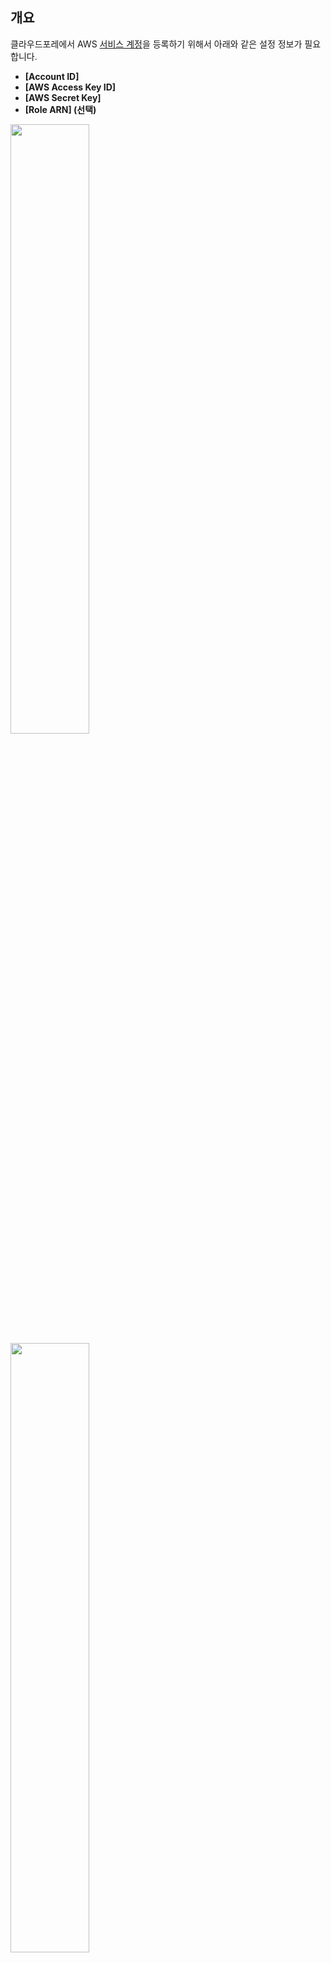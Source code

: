 ## 개요

클라우드포레에서 AWS [서비스 계정](https://spaceone.org/ko/docs/guides/getting-started/#%EC%84%9C%EB%B9%84%EC%8A%A4-%EA%B3%84%EC%A0%95-%EC%84%A4%EC%A0%95)을 등록하기 위해서 아래와 같은 설정 정보가 필요합니다.
- **[Account ID]**
- **[AWS Access Key ID]** 
- **[AWS Secret Key]**
- **[Role ARN] (선택)**

<img src="./GUIDE-img/summary(h2)-1.png" width="50%" height="50%">

<img src="./GUIDE-img/summary(h2)-2.png" width="50%" height="50%">

본 설정 가이드는 위에서 언급한 4가지 설정 정보들이 무엇을 의미하고, 어디서 획득하는지 자세히 알아보도록 하겠습니다.

<br>

### Account ID

계정 생성과 함께 발급되는 12개의 숫자로 이루어진 AWS 계정의 고유 ID입니다.  
**Account ID**에 대한 상세한 설명은 [AWS Documentation](https://docs.aws.amazon.com/general/latest/gr/acct-identifiers.html)을 참고하십시오.

<br>

### **AWS Access Key ID**와 **AWS Secret Key**

IAM 계정 생성 시 AWS API, CLI, SDK 및 기타 개발 도구에 대한 접근 권한을 얻기 위해 필요한 키값입니다.  
AWS Access Key ID와 AWS Secret Key에 대한 상세한 설명은 [AWS Documentation](https://docs.aws.amazon.com/powershell/latest/userguide/pstools-appendix-sign-up.html#get-access-keys)을 참고하십시오.

<br>

### **Role ARN** (Amazone Resource Name)

ARN은 AWS 리소스를 구분하기 위한 식별자입니다. 
**[Role ARN]** 은 아래에서 생성하게 될 역할(Role)에 대한 식별자를 의미하며 **[aws_assume_role]** 방식을 활용한 서비스 계정 등록 시 필요한 **[Role ARN]** 설정 정보를 제공합니다. 
ARN에 대한 자세한 설명은 [AWS Documentation](https://docs.aws.amazon.com/general/latest/gr/aws-arns-and-namespaces.html)을 참고하십시오.

4가지 개념에 대해 간략히 알아보았습니다.  
이제, 실제로 **설정 정보를 획득하는 방법에 대해** 다음 과정에서 자세히 알아보도록 하겠습니다.

<br>
<br>

## ****전체 Flow****
클라우드포레에서는 AWS 연동에 대해 **[aws_access_key]** 방식과 **[aws_assume_role]** 총 두 가지 방식을 지원합니다.

**[aws_access_key]** 를 이용한 방식은 **[Account ID]**, **[AWS Access Key ID]** 그리고 **[AWS Secret Key]** 에 대한 설정 정보가 필요하며, 
**[aws_assume_role]** 방식을 이용할 경우, 위 정보 이외에 추가적으로 역할(Role)을 생성하여 **[Role ARN]** 설정 정보를 획득해야 합니다.

 위 정보를 획득하기 위해 아래와 같은 순서로 설정을 진행해야 합니다.

1. [정책(Policy) 생성](#1-정책Policy-생성)
2. [IAM 사용자 생성](#2-IAM-사용자-생성)
3. [그룹(Group) 생성](#3-그룹Group-생성)
4. [역할(Role) 생성(선택)](#4-역할Role-생성선택)
5. [서비스 계정 등록](#5-서비스-계정-등록)

<br>
<br>

## 1. 정책(Policy) 생성

[정책](https://docs.aws.amazon.com/ko_kr/mediaconvert/latest/ug/auth_access_what-are-policies.html)은 자격증명이나 AWS리소스에 대한 접근 권한을 정의합니다. 
생성된 정책은 IAM 사용자, 그룹, 역할에 적용될 수 있습니다. 

클라우드포레는 AWS의 리소스 정보를 수집하기 위해 적절한 권한을 설정하여 정책(Policy)으로 만들어 사용하는 것을 권장합니다.  
컬렉터 플러그인은 읽기 권한 이외의 어떠한 권한도 필요하지 않습니다.

각 Plugin에서 필요로 하는 권한에 대한 정보는 아래와 같습니다.

|Plugin                            | URL                                                                                              |
|----------------------------------|--------------------------------------------------------------------------------------------------|
| AWS Cloud Services collector     | https://github.com/spaceone-dev/plugin-aws-cloud-service-inven-collector#authentication-overview |
| AWS EC2 Compute collector        | https://github.com/spaceone-dev/plugin-aws-ec2-inven-collector#authentication-overview           |
| AWS Personal Health Dashboard collector | https://github.com/spaceone-dev/plugin-aws-phd-inven-collector#authen                            |
| AWS Trusted Advisor collector    | https://github.com/spaceone-dev/plugin-aws-phd-inven-collector#authentication-overview           |

<br>
<br>

인벤토리 컬렉터가 실행되는데 필요한 권한에 대한 정책 생성 방법은 아래와 같습니다.

(1) [AWS 콘솔](https://signin.aws.amazon.com/signin?redirect_uri=https%3A%2F%2Fconsole.aws.amazon.com%2Fconsole%2Fhome%3FhashArgs%3D%2523%26isauthcode%3Dtrue%26nc2%3Dh_ct%26src%3Dheader-signin%26state%3DhashArgsFromTB_us-west-1_170054870035abe3&client_id=arn%3Aaws%3Asignin%3A%3A%3Aconsole%2Fcanvas&forceMobileApp=0&code_challenge=50EZtidRQYVM_RvQ0yHgj2KQjR311eLzH3684mE0Tlk&code_challenge_method=SHA-256) 로그인 > [IAM 대시보드](https://us-east-1.console.aws.amazon.com/iamv2/home#/home) 이동 

(1-2) 대시보드의 [액세스 관리 > 정책] 메뉴에서 정책을 생성할 수 있습니다.

<img src="./GUIDE-img/create-policy(h2)-1.png" width="80%" height="80%">

(2) 정책 생성을 위해 [정책 생성] 버튼을 클릭합니다.

<img src="./GUIDE-img/create-policy(h2)-2.png" width="80%" height="80%">

(2-1) 해당 정책에 대한 권한을 부여하기 위해 [JSON] 탭을 클릭합니다.  

(2-2) 컬렉터 플러그인은 서비스 데이터를 수집하기 위한 특정 권한이 있어야 합니다. [권한 목록](https://github.com/spaceone-dev/plugin-aws-phd-inven-collector#authentication-overview)을 복사 후 [다음:태그] 버튼을 클릭합니다.


> 💡 **권한 정의 오류 발생 시**  
        _이 정책에 다음 오류가 포함되어 있습니다. JSON strings must not have leading spaces_  
        _For more information about the IAM policy grammar, see [AWS IAM Policies](http://docs.aws.amazon.com/IAM/latest/UserGuide/policies-grammar.html)_  
       위와 같은 오류 발생 시 코드 블록의 첫 번째 줄 공백을 삭제하십시오.

<img src="./GUIDE-img/create-policy(h2)-3.png" width="80%" height="80%">

(3) 별도 태그 기반 관리 방침이 없는 경우 [다음: 검토] 버튼을 클릭합니다.

<img src="./GUIDE-img/create-policy(h2)-4.png" width="80%" height="80%">

(4) 정책 이름을 입력 후 [정책 생성] 버튼을 클릭하여 정책 생성을 완료합니다.

<img src="./GUIDE-img/create-policy(h2)-5.png" width="80%" height="80%">

<br>
<br>

## 2. IAM 사용자 생성

 [IAM](https://docs.aws.amazon.com/ko_kr/IAM/latest/UserGuide/introduction.html) 사용자는 AWS 리소스에 대한 액세스를 안전하게 제어하기 위해 생성합니다. 
생성된 IAM 사용자를 다음 단계에서 그룹에 추가합니다.
이 과정을 통해 **[AWS Access Key ID]** 와 **[AWS Secret Key]** 값을 얻을 수 있습니다.

(1) [IAM 대시보드](https://us-east-1.console.aws.amazon.com/iamv2/home#/home)로 이동

(1-1) 대시보드에서 [액세스 관리 > 사용자] 메뉴에서 사용자를 생성할 수 있습니다.
<img src="./GUIDE-img/create-iam-user(h2)-1.png" width="80%" height="80%">

(2)[사용자 추가] 버튼을 클릭합니다.

<img src="./GUIDE-img/create-iam-user(h2)-2.png" width="80%" height="80%">

(3) 사용자 이름을 입력한 후 AWS 액세스 유형 선택에서 [액세스키 - 프로그래밍 방식 액세스]를 선택합니다.

(3-1) [다음: 권한] 버튼을 클릭합니다.

<img src="./GUIDE-img/create-iam-user(h2)-3.png"  width="80%" height="80%">

(4) 현재 단계에서 그룹에 사용자를 추가하지 않습니다. [다음: 태그] 버튼을 클릭합니다.

<img src="./GUIDE-img/create-iam-user(h2)-4.png" width="80%" height="80%">

(5) 별도 Tag 기반 관리 방침이 없는 경우 생략 후 [다음: 태그] 버튼을 클릭합니다.  
      클라우드포레 컬렉터 플러그인은 태그 정보를 사용하지 않습니다.

<img src="./GUIDE-img/create-iam-user(h2)-4.png" width="80%" height="80%">

(6) 현재 단계에서 IAM 사용자에게 권한 설정을 하지 않습니다.  
     [그룹 생성](https://www.notion.so/AWS-00c4b41daeb4478890495527b56069af) 단계에서 그룹에 정책을 추가하여 사용자에게 권한을 부여하게 됩니다.   
     [사용자 만들기] 버튼을 클릭합니다.

<img src="./GUIDE-img/create-iam-user(h2)-4.png" width="80%" height="80%">

(7) 서비스 계정 등록 시 필요한 **[AWS Access Key ID]** 와 **[AWS Secret Key]** 의 해당하는 설정 정보인 [액세스 키 ID] 와 [비밀 액세스 키]가 생성됩니다.  
이후 페이지 이동 시 해당 정보들을 확인할 수 없으니 **메모**해주십시오.

(7-1) [닫기] 버튼을 눌러 사용자 추가를 완료합니다.

<img src="./GUIDE-img/create-iam-user(h2)-7.png" width="80%" height="80%">

<br>
<br>

## 3. 그룹(Group) 생성

[그룹](https://docs.aws.amazon.com/ko_kr/IAM/latest/UserGuide/id_groups.html)은 IAM 사용자의 집합입니다. 
그룹을 통해 사용자들에 대한 권한을 지정하여 해당 사용자들에 대한 권한을 더욱 쉽게 관리할 수 있습니다.

(1) [IAM 대시보드](https://us-east-1.console.aws.amazon.com/iamv2/home#/home)로 이동

(1-1) 대시보드에서 [액세스 관리 > 사용자 그룹] 메뉴에서 사용자 그룹을 생성할 수 있습니다.

<img src="./GUIDE-img/create-group(h2)-1.png" width="80%" height="80%">

(2) [그룹 생성] 버튼을 클릭합니다.

<img src="./GUIDE-img/create-group(h2)-2.png" width="80%" height="80%">

(3) 그룹에 사용자 추가에 추가할 사용자를 선택합니다.

(3-1) 권한 정책 연결에서 그룹에 추가할 정책을 선택합니다.

(3-2) [그룹 생성] 버튼을 클릭합니다.

<img src="./GUIDE-img/create-group(h2)-3.png"  width="80%" height="80%">

<br>
<br>

## 4. 역할(Role) 생성(선택)

[역할](https://docs.aws.amazon.com/IAM/latest/UserGuide/id_roles.html)은 계정에 생성할 수 있는, 특정 권한을 지닌 IAM 자격 증명을 의미하며 [**[Assume Role]**](https://docs.aws.amazon.com/ko_kr/STS/latest/APIReference/API_AssumeRole.html)은 자신의 계정 혹은 다른 계정에 클라우드 리소스 액세스 권한을 부여하기 위해 사용됩니다.
 

> 다음은 [Assume Role] 활용 예시입니다.   
_각각의 AWS 계정에 IAM 사용자 [A], [B], [C] 가 있고 역할을 위임받을 IAM사용자 [D] 가 있다고 가정하겠습니다.  
[A], [B], [C] 각각의 IAM 사용자별로 클라우드 리소스 수집을 위한 권한이 있는 역할을 [D] 계정으로 위임하여 생성합니다.
총 3개의 [Role ARN]이 생성되게 됩니다.  
최종적으로 정책을 위임받은 [D] IAM 사용자의  [AWS Access Key ID], [AWS Secret Key] 와 [A], [B], [C] IAM 사용자의 [Role ARN] 을 통해 사용 중인 클라우드 리소스를 수집할 수 있게 됩니다._
  

AWS 서비스 계정 등록 시 **[aws_assume_role]** 방식에 필요한 **[Role ARN]** 설정 정보를 얻을 수 있습니다.  
**[aws_access_key]** 방식을 진행 중이라면 이 과정을 생략하시고 [서비스 계정 등록](#5-서비스-계정-등록)으로 이동하십시오.  

(1) [IAM 대시보드](https://us-east-1.console.aws.amazon.com/iamv2/home#/home)로 이동

(1-1) 대시보드에서 [액세스 관리 > 역할] 메뉴에서 역할을 생성할 수 있습니다.

<img src="./GUIDE-img/create-role(h2)-1.png" width="80%" height="80%">

(2) [역할 만들기] 버튼을 클릭합니다.

<img src="./GUIDE-img/create-role(h2)-2.png" width="80%" height="80%">

(3) 신뢰할 수 있는 엔터티 유형으로 [AWS 계정]을 클릭합니다.

(3-1) [다음] 버튼을 클릭합니다.

(3-2) 역할을 부여할 AWS계정을 선택할 수 있습니다.

[이 계정]을 선택할 경우 자신의 계정이 사용하고 있는 클라우드 리소스에 대한 권한을 부여하게 됩니다.

[다른 AWS 계정]을 선택할 경우 역할을 부여한 계정이 자신의 클라우드 리소스에 대한 권한을 부여받게 됩니다. 

<img src="./GUIDE-img/create-role(h2)-3.png" width="80%" height="80%">

(4) 추가할 권한 정책을 클릭한 후 [다음] 버튼을 클릭합니다.

<img src="./GUIDE-img/create-role(h2)-4.png" width="80%" height="80%">

(5) 역할 이름을 입력 후 [역할 생성] 버튼을 클릭합니다.

<img src="./GUIDE-img/create-role(h2)-5.png" width="80%" height="80%">

(6) [대시보드> 역할 > 역할 이름] 메뉴 이동 시 **[aws_assume_role]** 에 필요한 설정 정보인 **[Role ARN]** 값을 확인할 수 있습니다.

<img src="./GUIDE-img/create-role(h2)-6.png" width="80%" height="80%">

<br>
<br>

## 5. 서비스 계정 등록

이제 서비스 계정 추가를 위한 준비가 끝났습니다.  
지금까지 설정 가이드를 진행하면서 얻은 설정 정보를 활용해 서비스 계정을 등록할 수 있습니다.   
서비스 계정 등록의 자세한 방법은 **[[클라우드포레 사용자 가이드]](https://spaceone.org/ko/docs/guides/asset-inventory/service-account/#%EC%84%9C%EB%B9%84%EC%8A%A4-%EA%B3%84%EC%A0%95-%EC%B6%94%EA%B0%80%ED%95%98%EA%B8%B0)** 를 참고하십시오.

- **Account ID**
- **AWS Access Key ID**
- **AWS Secret Key**
- **Role ARN(선택)**

(1) Account ID는 AWS의 Account ID 정보입니다.

<img src="./GUIDE-img/create-service-account(h2)-1.png" width="50%">

(1-1) 서비스 계정 추가 시 Account ID 필드에 AWS의 Account ID 정보를 입력해 주십시오.

<img src="./GUIDE-img/create-service-account(h2)-2.png" width="65%">

(2) AWS 암호화키 방식에 따라 **[aws_aceess_key]** 또는 **[aws_assume_role]** 을 선택합니다.  
두 가지 방식 모두 **[AWS Access Key ID]** 와 **[AWS Secret Acess Key]** 설정 정보가 필요합니다.

(2-1) **[aws_aceess_key]** 방식 예시입니다.

<img src="./GUIDE-img/create-service-account(h2)-3.png" width="80%" height="80%">


(2-2) **[aws_asuume_role]** 방식 예시입니다. 
추가적으로 **[Role ARN]** [](https://www.notion.so/AWS-00c4b41daeb4478890495527b56069af)설정 정보가 필요합니다.

<img src="./GUIDE-img/create-service-account(h2)-4.png" width="80%" height="80%">

(2-3) [저장] 버튼을 클릭합니다.

(3) 이후 클라우드포레의 **컬렉터 플러그인** 생성 방법은 [[클라우드포레의 사용자 가이드]](https://spaceone.org/ko/docs/guides/asset-inventory/collector/)를 참고하십시오.